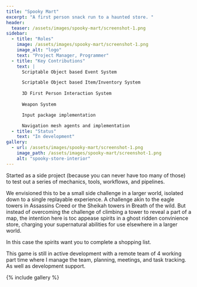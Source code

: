 ```yaml
---
title: "Spooky Mart"
excerpt: "A first person snack run to a haunted store. "
header:
  teaser: /assets/images/spooky-mart/screenshot-1.png
sidebar:
  - title: "Roles"
    image: /assets/images/spooky-mart/screenshot-1.png
    image_alt: "logo"
    text: "Project Manager, Programmer"
  - title: "Key Contributions"
    text: |
      Scriptable Object based Event System

      Scriptable Object based Item/Inventory System
      
      3D First Person Interaction System
      
      Weapon System

      Input package implementation

      Navigation mesh agents and implementation
  - title: "Status"
    text: "In development"
gallery:
  - url: /assets/images/spooky-mart/screenshot-1.png
    image_path: /assets/images/spooky-mart/screenshot-1.png
    alt: "spooky-store-interior"
---
```


Started as a side project (because you can never have too many of those) to test out a series of mechanics, tools, workflows, and pipelines. 

We envisioned this to be a small side challenge in a larger world, isolated down to a single replayable experience. A challenge akin to the eagle towers in Assassins Creed or the Sheikah towers in Breath of the wild. But instead of overcoming the challenge of climbing a tower to reveal a part of a map, the intention here is toc appease spirits in a ghost ridden convinience store, charging your supernatural abilities for use elsewhere in a larger world. 

In this case the spirits want you to complete a shopping list. 

This game is still in active development with a remote team of 4 working part time where I manage the team, planning, meetings, and task tracking. As well as development support. 

{% include gallery %}